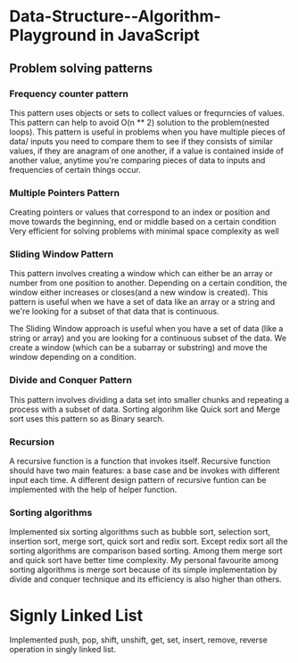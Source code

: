 # Data-Structure--Algorithm-Playground in JavaScript

## Problem solving patterns

### Frequency counter pattern

This pattern uses objects or sets to collect values or frequrncies of values. This pattern can help to avoid O(n \*\* 2) solution to the problem(nested loops). This pattern is useful in problems when you have multiple pieces of data/ inputs you need to compare them to see if they consists of similar values, if they are anagram of one another, if a value is contained inside of another value, anytime you're comparing pieces of data to inputs and frequencies of certain things occur.

### Multiple Pointers Pattern

Creating pointers or values that correspond to an index or position and move towards the beginning, end or middle based on a certain condition Very efficient for solving problems with minimal space complexity as well

### Sliding Window Pattern

This pattern involves creating a window which can either be an array or number from one position to another. Depending on a certain condition, the window either increases or closes(and a new window is created). This pattern is useful when we have a set of data like an array or a string and we're looking for a subset of that data that is continuous.

The Sliding Window approach is useful when you have a set of data (like a string or array) and you are looking for a continuous subset of the data. We create a window (which can be a subarray or substring) and move the window depending on a condition.

### Divide and Conquer Pattern

This pattern involves dividing a data set into smaller chunks and repeating a process with a subset of data. Sorting algorihm like Quick sort and Merge sort uses this pattern so as Binary search.

### Recursion

A recursive function is a function that invokes itself. Recursive function should have two main features: a base case and be invokes with different input each time. A different design pattern of recursive funtion can be implemented with the help of helper function.

### Sorting algorithms

Implemented six sorting algorithms such as bubble sort, selection sort, insertion sort, merge sort, quick sort and redix sort. Except redix sort all the sorting algorithms are comparison based sorting. Among them merge sort and quick sort have better time complexity. My personal favourite among sorting algorithms is merge sort because of its simple implementation by divide and conquer technique and its efficiency is also higher than others.

# Signly Linked List

Implemented push, pop, shift, unshift, get, set, insert, remove, reverse operation in singly linked list.
